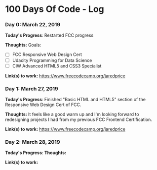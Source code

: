 # 100 Days Of Code - Log

### Day 0: March 22, 2019 

**Today's Progress**: Restarted FCC progress

**Thoughts:** Goals:
- [ ] FCC Responsive Web Design Cert
- [ ] Udacity Programming for Data Science
- [ ] CIW Advanced HTML5 and CSS3 Specialist 

**Link(s) to work:** https://www.freecodecamp.org/jaredprice

### Day 1: March 27, 2019 

**Today's Progress**: Finished "Basic HTML and HTML5" section of the Responsive Web Design Cert of FCC.

**Thoughts:** It feels like a good warm up and I'm looking forward to redesigning projects I had from my previous FCC Frontend Certification.

**Link(s) to work:** https://www.freecodecamp.org/jaredprice

### Day 2: March 28, 2019 

**Today's Progress**: 
**Thoughts:** 

**Link(s) to work:** 
